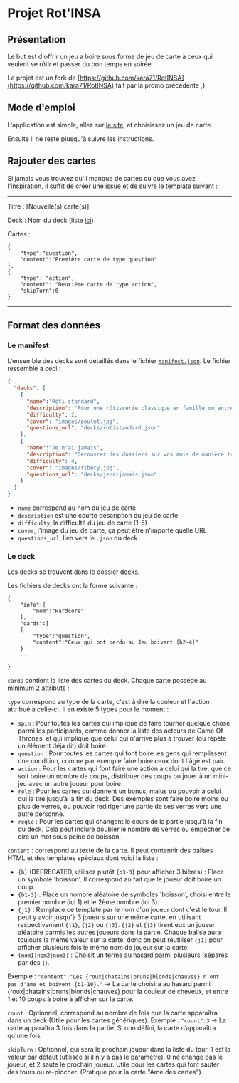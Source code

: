 # Projet Rot'INSA

## Présentation

Le but est d'offrir un jeu a boire sous forme de jeu de carte
à ceux qui veulent se rôtir et passer du bon temps en soirée.

Le projet est un fork de
 [https://github.com/kara71/RotINSA](https://github.com/kara71/RotINSA)
 fait par la promo précédente ;)


## Mode d'emploi

L'application est simple,
allez sur [le site](https://embraser01.github.io/RotINSA/),
et choisissez un jeu de carte.

Ensuite il ne reste plusqu'à suivre les instructions.


## Rajouter des cartes

Si jamais vous trouvez qu'il manque de cartes ou que vous avez l'inspiration,
il suffit de créer une [issue](https://github.com/Embraser01/RotINSA/issues)
et de suivre le template suivant :

-----

Titre : [Nouvelle(s) carte(s)]

Deck :
    Nom du deck (liste [ici](./manifest.json))


Cartes :

```
{
    "type":"question",
    "content":"Première carte de type question"
},
{
    "type": "action",
    "content": "Deuxième carte de type action",
    "skipTurn":0
}
```


----

## Format des données

### Le manifest

L'ensemble des decks sont détaillés dans le fichier [`manifest.json`](./manifest.json).
Le fichier ressemble à ceci :

```json
{
  "decks": [
    {
      "name":"Rôti standard",
      "description": "Pour une rôtisserie classique en famille ou entre amis",
      "difficulty": 2,
      "cover": "images/poulet.jpg",
      "questions_url": "decks/rotistandard.json"
    },
    {
      "name":"Je n'ai jamais",
      "description": "Découvrez des dossiers sur vos amis de manière très conviviale",
      "difficulty": 4,
      "cover": "images/ribery.jpg",
      "questions_url": "decks/jenaijamais.json"
    }
  ]
}
```

- `name` correspond au nom du jeu de carte
- `description` est une courte description du jeu de carte
- `difficulty`, la difficulté du jeu de carte (1-5)
- `cover`, l'image du jeu de carte, ça peut être n'importe quelle URL
- `questions_url`, lien vers le `.json` du deck


### Le deck

Les decks se trouvent dans le dossier [decks](./decks).

Les fichiers de decks ont la forme suivante :

	{
		"info":{
			"nom":"Hardcore"
		},
		"cards":[
		{
			"type":"question",
			"content":"Ceux qui ont perdu au Jeu boivent {b2-4}"
		}
		...

	}

`cards` contient la liste des cartes du deck. Chaque carte possède au minimum 2 attributs :

`type` correspond au type de la carte, c'est à dire la couleur et l'action attribué à celle-ci.
Il en existe 5 types pour le moment :

 - `spin` : Pour toutes les cartes qui implique de faire tourner quelque chose parmi les participants,
 comme donner la liste des acteurs de Game Of Thrones,
 et qui implique que celui qui n'arrive plus à trouver (ou répète un élément déjà dit) doit boire.
 - `question` : Pour toutes les cartes qui font boire
 les gens qui remplissent une condition,
 comme par exemple faire boire ceux dont l'âge est pair.
 - `action` : Pour les cartes qui font faire une action à celui qui la tire,
 que ce soit boire un nombre de coups, distribuer des coups
 ou jouer à un mini-jeu avec un autre joueur pour boire.
 - `role` : Pour les cartes qui donnent un bonus,
 malus ou pouvoir à celui qui la tire jusqu’à la fin du deck.
 Des exemples sont faire boire moins ou plus de verres,
 ou pouvoir rediriger une partie de ses verres vers une autre personne.
 - `regle` : Pour les cartes qui changent le cours de la partie jusqu'à la fin du deck.
 Cela peut inclure doubler le nombre de verres
 ou empêcher de dire un mot sous peine de boisson.

`content` : correspond au texte de la carte.
Il peut contennir des balises HTML
et des templates spéciaux dont voici la liste :

 - `{b}` (DEPRECATED, utilisez plutôt `{b3-3}` pour afficher 3 bières) :
 Place un symbole 'boisson'. Il correspond au fait que le joueur doit boire un coup.
 - `{b1-3}` : Place un nombre aléatoire de symboles 'boisson',
 choisi entre le premier nombre (ici 1) et le 2ème nombre (ici 3).
 - `{j1}` : Remplace ce template par le nom d'un joueur dont c'est le tour.
 Il peut y avoir jusqu'à 3 joueurs sur une même carte,
  en utilisant respectivement `{j1}`, `{j2}` ou `{j3}`. `{j2}` et `{j3}`
  tirent eux un joueur aléatoire parmis les autres joueurs dans la partie.
  Chaque balise aura toujours la même valeur sur la carte,
  donc on peut réutiliser `{j1}` pour afficher plusieurs fois le même nom de joueur sur la carte.
 - `{nom1|nom2|nom3}` : Choisit un terme au hasard parmi plusieurs (séparés par des `|`).

Exemple : `"content":"Les {roux|chatains|bruns|blonds|chauves} n'ont pas d'âme et boivent {b1-10}."` -> La carte choisira au hasard parmi {roux|chatains|bruns|blonds|chauves} pour la couleur de cheveux, et entre 1 et 10 coups à boire à afficher sur la carte.


`count` : Optionnel, correspond au nombre de fois que la carte apparaîtra
 dans un deck (Utile pour les cartes génériques). Exemple : `"count":3` ->
 La carte apparaîtra 3 fois dans la partie. Si non défini,
  la carte n’apparaîtra qu'une fois.

`skipTurn` : Optionnel, qui sera le prochain joueur dans la liste du tour.
1 est la valeur par défaut (utilisée si il n'y a pas le paramètre),
0 ne change pas le joueur, et 2 saute le prochain joueur.
Utile pour les cartes qui font sauter des tours ou re-piocher.
(Pratique pour la carte "Ame des cartes").
